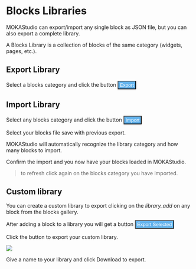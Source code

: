 # Blocks Libraries

MOKAStudio can export/import any single block as JSON file, but you can also export a complete library.

A Blocks Library is a collection of blocks of the same category (widgets, pages, etc.).

## Export Library

Select a blocks category and click the button <button style="background:#63b3ed;color:white;padding:2px 4px">Export</button>

## Import Library

Select any blocks category and click the button <button style="background:#63b3ed;color:white;padding:2px 4px">Import</button>

Select your blocks file save with previous export.

MOKAStudio will automatically recognize the library category and how many blocks to import.

Confirm the import and you now have your blocks loaded in MOKAStudio.

> to refresh click again on the blocks category you have imported.

## Custom library

You can create a custom library to export clicking on the <i class="material-icons">library_add</i> on any block from the blocks gallery.

After adding a block to a library you will get a button <button style="background:#63b3ed;color:white;padding:2px 4px">Export Selected</button>

Click the button to export your custom library.

<img src="https://res.cloudinary.com/moodgiver/image/upload/v1611744810/moka_studio_export_selected_library_afa81a08d3.png"/>

Give a name to your library and click Download to export.

